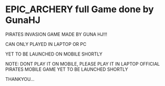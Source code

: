 # EPIC_ARCHERY full Game done by GunaHJ
PIRATES INVASION GAME MADE BY GUNA HJ!!!

CAN ONLY PLAYED IN LAPTOP OR PC

YET TO BE LAUNCHED ON MOBILE SHORTLY



NOTE: DONT PLAY IT ON MOBILE, PLEASE PLAY IT IN LAPTOP
OFFICIAL PIRATES MOBILE GAME YET TO BE LAUNCHED SHORTLY

THANKYOU...
